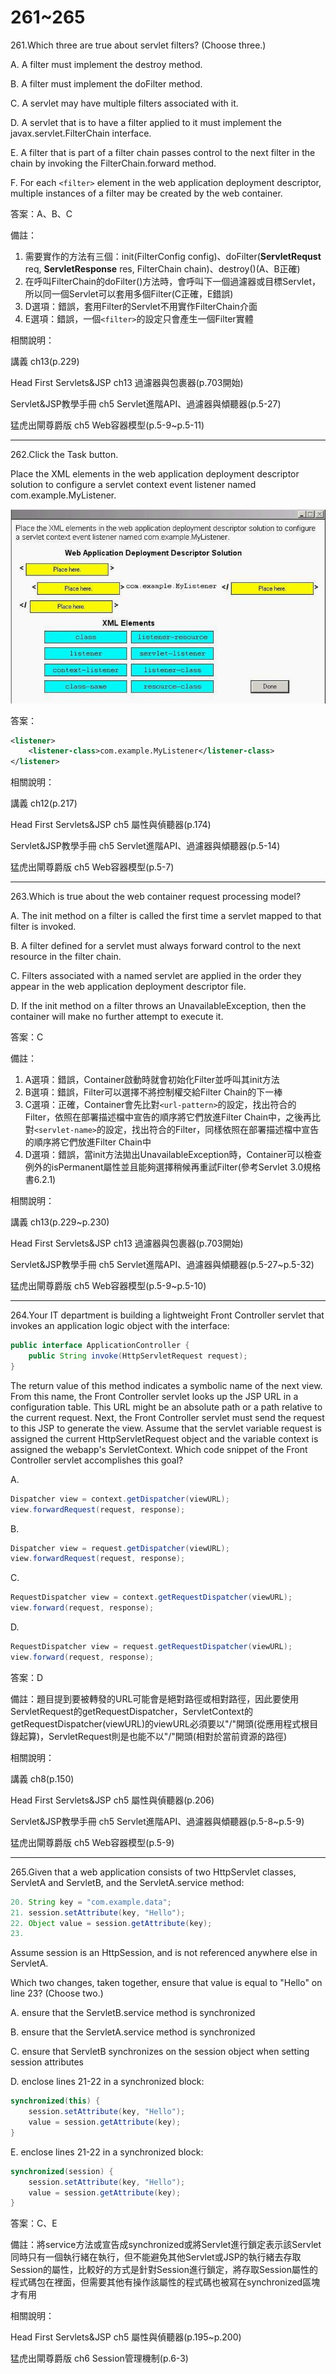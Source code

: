 261~265
========================

261.Which three are true about servlet filters? (Choose three.)

A.   A filter must implement the destroy method. 

B.   A filter must implement the doFilter method. 

C.   A servlet may have multiple filters associated with it. 

D.   A servlet that is to have a filter applied to it must implement the javax.servlet.FilterChain interface. 

E.   A filter that is part of a filter chain passes control to the next filter in the chain by invoking the FilterChain.forward method. 

F.   For each `<filter>` element in the web application deployment descriptor, multiple instances of a filter may be created by the web container.

<!--sec data-title="解析" data-id="section261_2" data-collapse=true ces-->
答案：A、B、C

備註：

1. 需要實作的方法有三個：init(FilterConfig config)、doFilter(**ServletRequst** req, **ServletResponse** res, FilterChain chain)、destroy()(A、B正確)
2. 在呼叫FilterChain的doFilter()方法時，會呼叫下一個過濾器或目標Servlet，所以同一個Servlet可以套用多個Filter(C正確，E錯誤)
3. D選項：錯誤，套用Filter的Servlet不用實作FilterChain介面
4. E選項：錯誤，一個`<filter>`的設定只會產生一個Filter實體

相關說明：

講義 ch13(p.229)

Head First Servlets&JSP ch13 過濾器與包裹器(p.703開始)

Servlet&JSP教學手冊 ch5 Servlet進階API、過濾器與傾聽器(p.5-27)

猛虎出閘尊爵版 ch5 Web容器模型(p.5-9~p.5-11)
<!--endsec-->

---
262.Click the Task button. 

Place the XML elements in the web application deployment descriptor solution to configure a servlet context event listener named com.example.MyListener.

![1506296443107](/media/1467.jpeg)

<!--sec data-title="解析" data-id="section262_2" data-collapse=true ces-->
答案：

```xml
<listener>
	<listener-class>com.example.MyListener</listener-class>
</listener>
```

相關說明：

講義 ch12(p.217)

Head First Servlets&JSP ch5 屬性與偵聽器(p.174)

Servlet&JSP教學手冊 ch5 Servlet進階API、過濾器與傾聽器(p.5-14)

猛虎出閘尊爵版 ch5 Web容器模型(p.5-7)
<!--endsec-->

---
263.Which is true about the web container request processing model?

A.   The init method on a filter is called the first time a servlet mapped to that filter is invoked. 

B.   A filter defined for a servlet must always forward control to the next resource in the filter chain. 

C.   Filters associated with a named servlet are applied in the order they appear in the web application deployment descriptor file. 

D.   If the init method on a filter throws an UnavailableException, then the container will make no further attempt to execute it.

<!--sec data-title="解析" data-id="section263_2" data-collapse=true ces-->
答案：C

備註：

1. A選項：錯誤，Container啟動時就會初始化Filter並呼叫其init方法
2. B選項：錯誤，Filter可以選擇不將控制權交給Filter Chain的下一棒
3. C選項：正確，Container會先比對`<url-pattern>`的設定，找出符合的Filter，依照在部署描述檔中宣告的順序將它們放進Filter Chain中，之後再比對`<servlet-name>`的設定，找出符合的Filter，同樣依照在部署描述檔中宣告的順序將它們放進Filter Chain中
4. D選項：錯誤，當init方法拋出UnavailableException時，Container可以檢查例外的isPermanent屬性並且能夠選擇稍候再重試Filter(參考Servlet 3.0規格書6.2.1)

相關說明：

講義 ch13(p.229~p.230)

Head First Servlets&JSP ch13 過濾器與包裹器(p.703開始)

Servlet&JSP教學手冊 ch5 Servlet進階API、過濾器與傾聽器(p.5-27~p.5-32)

猛虎出閘尊爵版 ch5 Web容器模型(p.5-9~p.5-10)
<!--endsec-->

---
264.Your IT department is building a lightweight Front Controller servlet that invokes an application logic object with the interface: 

```java
public interface ApplicationController {  
	public String invoke(HttpServletRequest request);
} 
```

The return value of this method indicates a symbolic name of the next view. From this name, the Front Controller servlet looks up the JSP URL in a configuration table. This URL might be an absolute path or a path relative to the current request. Next, the Front Controller servlet must send the request to this JSP to generate the view. Assume that the servlet variable request is assigned the current HttpServletRequest object and the variable context is assigned the webapp's ServletContext. 
Which code snippet of the Front Controller servlet accomplishes this goal?

A.  

```java
Dispatcher view = context.getDispatcher(viewURL); 
view.forwardRequest(request, response); 
```

B.   

```java
Dispatcher view = request.getDispatcher(viewURL); 
view.forwardRequest(request, response); 
```

C.   

```java
RequestDispatcher view = context.getRequestDispatcher(viewURL); 
view.forward(request, response); 
```

D.   

```java
RequestDispatcher view = request.getRequestDispatcher(viewURL); 
view.forward(request, response);
```

<!--sec data-title="解析" data-id="section264_2" data-collapse=true ces-->
答案：D

備註：題目提到要被轉發的URL可能會是絕對路徑或相對路徑，因此要使用ServletRequest的getRequestDispatcher，ServletContext的getRequestDispatcher(viewURL)的viewURL必須要以"/"開頭(從應用程式根目錄起算)，ServletRequest則是也能不以"/"開頭(相對於當前資源的路徑)

相關說明：

講義 ch8(p.150)

Head First Servlets&JSP ch5 屬性與偵聽器(p.206)

Servlet&JSP教學手冊 ch5 Servlet進階API、過濾器與傾聽器(p.5-8~p.5-9)

猛虎出閘尊爵版 ch5 Web容器模型(p.5-9)
<!--endsec-->

---
265.Given that a web application consists of two HttpServlet classes, ServletA and ServletB, and the ServletA.service method: 

```java
20. String key = "com.example.data"; 
21. session.setAttribute(key, "Hello"); 
22. Object value = session.getAttribute(key); 
23. 
```

Assume session is an HttpSession, and is not referenced anywhere else in ServletA. 

Which two changes, taken together, ensure that value is equal to "Hello" on line 23? (Choose two.)

A.   ensure that the ServletB.service method is synchronized

B.   ensure that the ServletA.service method is synchronized 

C.   ensure that ServletB synchronizes on the session object when setting session attributes 

D.   enclose lines 21-22 in a synchronized block: 

```java
synchronized(this) { 
	session.setAttribute(key, "Hello"); 
	value = session.getAttribute(key); 
} 
```

E.   enclose lines 21-22 in a synchronized block: 

```java
synchronized(session) { 
	session.setAttribute(key, "Hello"); 
	value = session.getAttribute(key); 
}
```

<!--sec data-title="解析" data-id="section265_2" data-collapse=true ces-->
答案：C、E

備註：將service方法或宣告成synchronized或將Servlet進行鎖定表示該Servlet同時只有一個執行緒在執行，但不能避免其他Servlet或JSP的執行緒去存取Session的屬性，比較好的方式是針對Session進行鎖定，將存取Session屬性的程式碼包在裡面，但需要其他有操作該屬性的程式碼也被寫在synchronized區塊才有用

相關說明：

Head First Servlets&JSP ch5 屬性與偵聽器(p.195~p.200)

猛虎出閘尊爵版 ch6 Session管理機制(p.6-3)
<!--endsec-->
